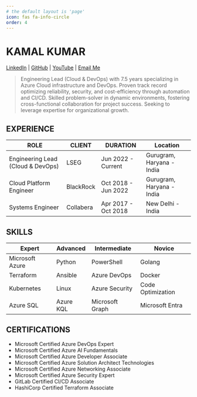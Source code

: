 ```yaml
---
# the default layout is 'page'
icon: fas fa-info-circle
order: 4
---
```


# **KAMAL KUMAR**

[LinkedIn](https://linkedin.com/in/kamaldogra) \| [GitHub](https://github.com/aworkaround) \| [YouTube](https://youtube.com/@devcrypted) \| [Email Me](mailto:kamal242@outlook.com)

> Engineering Lead (Cloud & DevOps) with 7.5 years specializing in Azure Cloud infrastructure and DevOps.
Proven track record optimizing reliability, security, and cost-efficiency through automation and CI/CD.
Skilled problem-solver in dynamic environments, fostering cross-functional collaboration for project success. Seeking to leverage expertise for organizational growth.

## **EXPERIENCE**

| **ROLE** | **CLIENT** | **DURATION** | **Location** |
|----------|------------|--------------|--------------|
| Engineering Lead (Cloud & DevOps) | LSEG | Jun 2022 - Current | Gurugram, Haryana - India |
| Cloud Platform Engineer | BlackRock | Oct 2018 - Jun 2022 | Gurugram, Haryana - India |
| Systems Engineer | Collabera | Apr 2017 - Oct 2018 | New Delhi - India |

## **SKILLS**

| **Expert** | **Advanced** | **Intermediate** | **Novice** |
|----------|------------|--------------|--------------|
| Microsoft Azure | Python | PowerShell | Golang |
| Terraform | Ansible | Azure DevOps | Docker |
| Kubernetes | Linux | Azure Security | Code Optimization |
| Azure SQL | Azure KQL | Microsoft Graph | Microsoft Entra |

## CERTIFICATIONS

- Microsoft Certified Azure DevOps Expert
- Microsoft Certified Azure AI Fundamentals
- Microsoft Certified Azure Developer Associate
- Microsoft Certified Azure Solution Architect Technologies
- Microsoft Certified Azure Networking Associate
- Microsoft Certified Azure Security Expert
- GitLab Certified CI/CD Associate
- HashiCorp Certified Terraform Associate
